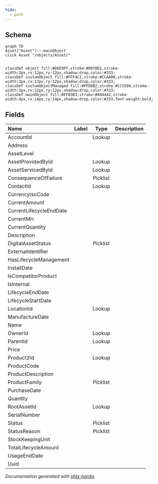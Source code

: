 ```yaml
---
hide:
  - path
---
```



## Schema

```mermaid
graph TD
Asset["Asset"]:::mainObject
click Asset "/objects/Asset/"


classDef object fill:#D6E9FF,stroke:#0070D2,stroke-width:3px,rx:12px,ry:12px,shadow:drop,color:#333;
classDef customObject fill:#FFF4C2,stroke:#CCAA00,stroke-width:3px,rx:12px,ry:12px,shadow:drop,color:#333;
classDef customObjectManaged fill:#FFD8B2,stroke:#CC5500,stroke-width:3px,rx:12px,ry:12px,shadow:drop,color:#333;
classDef mainObject fill:#FFB3B3,stroke:#A94442,stroke-width:4px,rx:14px,ry:14px,shadow:drop,color:#333,font-weight:bold;

```


<!-- Object description -->

## Fields

| Name      | Label | Type | Description |
| :-------- | :---- | :--: | :---------- | 
| AccountId |  | Lookup | <!-- --> |
| Address |  |  | <!-- --> |
| AssetLevel |  |  | <!-- --> |
| AssetProvidedById |  | Lookup | <!-- --> |
| AssetServicedById |  | Lookup | <!-- --> |
| ConsequenceOfFailure |  | Picklist | <!-- --> |
| ContactId |  | Lookup | <!-- --> |
| CurrencyIsoCode |  |  | <!-- --> |
| CurrentAmount |  |  | <!-- --> |
| CurrentLifecycleEndDate |  |  | <!-- --> |
| CurrentMrr |  |  | <!-- --> |
| CurrentQuantity |  |  | <!-- --> |
| Description |  |  | <!-- --> |
| DigitalAssetStatus |  | Picklist | <!-- --> |
| ExternalIdentifier |  |  | <!-- --> |
| HasLifecycleManagement |  |  | <!-- --> |
| InstallDate |  |  | <!-- --> |
| IsCompetitorProduct |  |  | <!-- --> |
| IsInternal |  |  | <!-- --> |
| LifecycleEndDate |  |  | <!-- --> |
| LifecycleStartDate |  |  | <!-- --> |
| LocationId |  | Lookup | <!-- --> |
| ManufactureDate |  |  | <!-- --> |
| Name |  |  | <!-- --> |
| OwnerId |  | Lookup | <!-- --> |
| ParentId |  | Lookup | <!-- --> |
| Price |  |  | <!-- --> |
| Product2Id |  | Lookup | <!-- --> |
| ProductCode |  |  | <!-- --> |
| ProductDescription |  |  | <!-- --> |
| ProductFamily |  | Picklist | <!-- --> |
| PurchaseDate |  |  | <!-- --> |
| Quantity |  |  | <!-- --> |
| RootAssetId |  | Lookup | <!-- --> |
| SerialNumber |  |  | <!-- --> |
| Status |  | Picklist | <!-- --> |
| StatusReason |  | Picklist | <!-- --> |
| StockKeepingUnit |  |  | <!-- --> |
| TotalLifecycleAmount |  |  | <!-- --> |
| UsageEndDate |  |  | <!-- --> |
| Uuid |  |  | <!-- --> |








_Documentation generated with [sfdx-hardis](https://sfdx-hardis.cloudity.com)_

